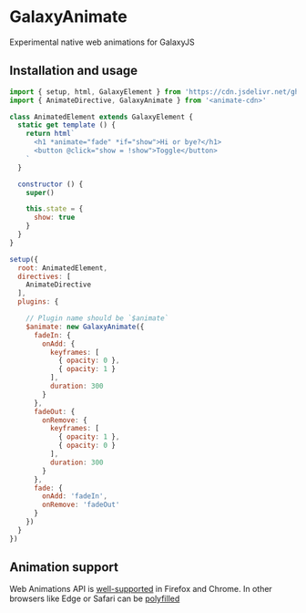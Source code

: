 # GalaxyAnimate

  Experimental native web animations for GalaxyJS

## Installation and usage

```js
import { setup, html, GalaxyElement } from 'https://cdn.jsdelivr.net/gh/LosMaquios/GalaxyJS/dist/galaxy.esm.js'
import { AnimateDirective, GalaxyAnimate } from '<animate-cdn>'

class AnimatedElement extends GalaxyElement {
  static get template () {
    return html`
      <h1 *animate="fade" *if="show">Hi or bye?</h1>
      <button @click="show = !show">Toggle</button>
    `
  }

  constructor () {
    super()

    this.state = {
      show: true
    }
  }
}

setup({
  root: AnimatedElement,
  directives: [
    AnimateDirective
  ],
  plugins: {

    // Plugin name should be `$animate`
    $animate: new GalaxyAnimate({
      fadeIn: {
        onAdd: {
          keyframes: [
            { opacity: 0 },
            { opacity: 1 }
          ],
          duration: 300
        }
      },
      fadeOut: {
        onRemove: {
          keyframes: [
            { opacity: 1 },
            { opacity: 0 }
          ],
          duration: 300
        }
      },
      fade: {
        onAdd: 'fadeIn',
        onRemove: 'fadeOut'
      }
    })
  }
})
```

## Animation support

  Web Animations API is [well-supported](https://caniuse.com/#feat=web-animation) in Firefox and Chrome.
  In other browsers like Edge or Safari can be [polyfilled](https://github.com/web-animations/web-animations-js)

